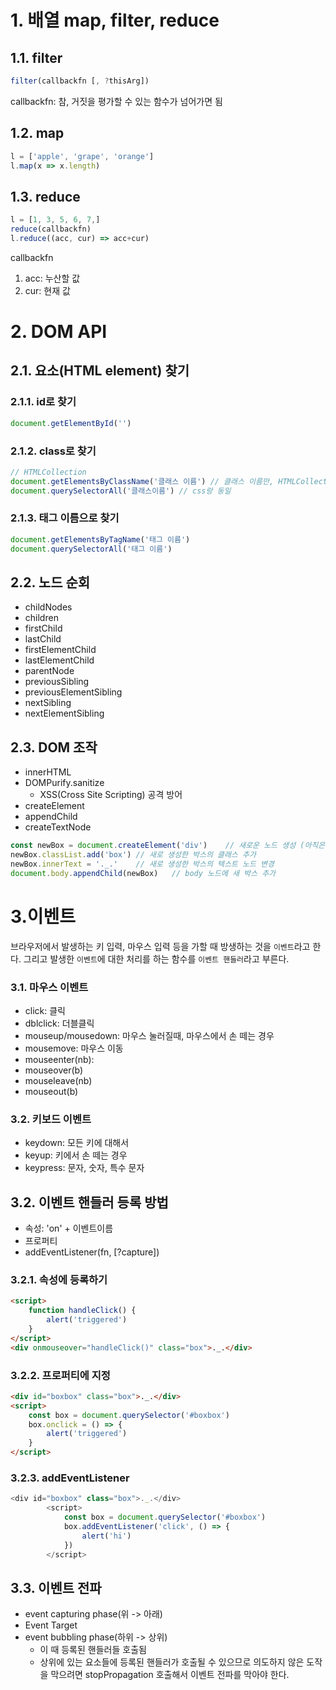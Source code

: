 # 1. 배열 map, filter, reduce

## 1.1. filter

```javascript
filter(callbackfn [, ?thisArg])
```

callbackfn: 참, 거짓을 평가할 수 있는 함수가 넘어가면 됨

## 1.2. map

```javascript
l = ['apple', 'grape', 'orange']
l.map(x => x.length)
```



## 1.3. reduce

```javascript
l = [1, 3, 5, 6, 7,]
reduce(callbackfn)
l.reduce((acc, cur) => acc+cur)
```

callbackfn
1. acc: 누산할 값
2. cur: 현재 값


# 2. DOM API

## 2.1. 요소(HTML element) 찾기






### 2.1.1. id로 찾기
```javascript
document.getElementById('')
```


### 2.1.2. class로 찾기

```javascript
// HTMLCollection
document.getElementsByClassName('클래스 이름') // 클래스 이름만, HTMLCollection(live)
document.querySelectorAll('클래스이름') // css랑 동일
```

### 2.1.3. 태그 이름으로 찾기

```javascript
document.getElementsByTagName('태그 이름')
document.querySelectorAll('태그 이름')
```

## 2.2. 노드 순회
- childNodes
- children
- firstChild
- lastChild
- firstElementChild
- lastElementChild
- parentNode
- previousSibling
- previousElementSibling
- nextSibling
- nextElementSibling


## 2.3. DOM 조작
- innerHTML
- DOMPurify.sanitize
    - XSS(Cross Site Scripting) 공격 방어
- createElement
- appendChild
- createTextNode

```javascript
const newBox = document.createElement('div')    // 새로운 노드 생성 (아직은 메모리 상에만 존재)
newBox.classList.add('box') // 새로 생성한 박스의 클래스 추가
newBox.innerText = '._.'    // 새로 생성한 박스의 텍스트 노드 변경
document.body.appendChild(newBox)   // body 노드에 새 박스 추가

```

# 3.이벤트

브라우저에서 발생하는 키 입력, 마우스 입력 등을 가할 때 방생하는 것을 `이벤트`라고 한다.
그리고 발생한 `이벤트`에 대한 처리를 하는 함수를 `이벤트 핸들러`라고 부른다.

### 3.1. 마우스 이벤트
- click: 클릭
- dblclick: 더블클릭
- mouseup/mousedown: 마우스 눌러질때, 마우스에서 손 떼는 경우
- mousemove: 마우스 이동
- mouseenter(nb): 
- mouseover(b)
- mouseleave(nb)
- mouseout(b)



### 3.2. 키보드 이벤트

- keydown: 모든 키에 대해서
- keyup: 키에서 손 떼는 경우
- keypress: 문자, 숫자, 특수 문자


## 3.2. 이벤트 핸들러 등록 방법

- 속성: 'on' + 이벤트이름
- 프로퍼티
- addEventListener(fn, [?capture])


### 3.2.1. 속성에 등록하기

```html
<script>
    function handleClick() {
        alert('triggered')
    }
</script>
<div onmouseover="handleClick()" class="box">._.</div>
```

### 3.2.2. 프로퍼티에 지정

```html
<div id="boxbox" class="box">._.</div>
<script>
    const box = document.querySelector('#boxbox')
    box.onclick = () => {
        alert('triggered')
    }
</script>
```

### 3.2.3. addEventListener

```javascript
<div id="boxbox" class="box">._.</div>
        <script>
            const box = document.querySelector('#boxbox')
            box.addEventListener('click', () => {
                alert('hi')
            })
        </script>

```




## 3.3. 이벤트 전파

- event capturing phase(위 -> 아래)
- Event Target
- event bubbling phase(하위 -> 상위)
  - 이 때 등록된 핸들러들 호출됨
  - 상위에 있는 요소들에 등록된 핸들러가 호출될 수 있으므로 의도하지 않은 도작을 막으려면
    stopPropagation 호출해서 이벤트 전파를 막아야 한다.